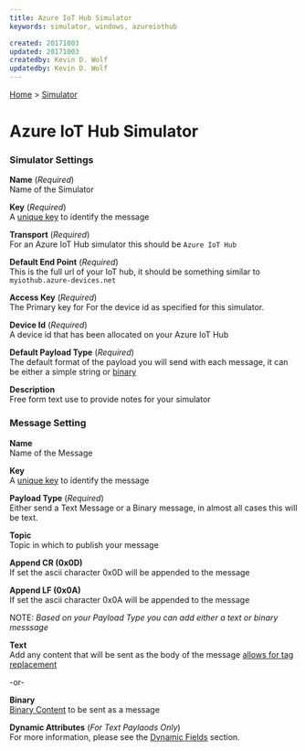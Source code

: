 ```yaml
---
title: Azure IoT Hub Simulator
keywords: simulator, windows, azureiothub

created: 20171003
updated: 20171003
createdby: Kevin D. Wolf
updatedby: Kevin D. Wolf
---
```

[Home](../Index.md) > [Simulator](Index.md)
# Azure IoT Hub Simulator

### Simulator Settings

**Name** (*Required*)  
Name of the Simulator

**Key** (*Required*)  
A [unique key](../Topics/Keys.md) to identify the message

**Transport** (*Required*)  
For an Azure IoT Hub simulator this should be `Azure IoT Hub`

**Default End Point** (*Required*)  
This is the full url of your IoT hub, it should be something similar to `myiothub.azure-devices.net`

**Access Key** (*Required*)  
The Primary key for For the device id as specified for this simulator.

**Device Id** (*Required*)    
A device id that has been allocated on your Azure IoT Hub

**Default Payload Type**  (*Required*)  
The default format of the payload you will send with each message, it can be either a simple string or [binary](BinaryContent.md)

**Description**  
Free form text use to provide notes for your simulator

### Message Setting

**Name**  
Name of the Message

**Key**  
A [unique key](../Topics/Keys.md) to identify the message

**Payload Type**  (*Required*)  
Either send a Text Message or a Binary message, in almost all cases this will be text.

**Topic**  
Topic in which to publish your message

**Append CR (0x0D)**  
If set the ascii character 0x0D will be appended to the message

**Append LF (0x0A)**  
If set the ascii character 0x0A will be appended to the message

NOTE: *Based on your Payload Type you can add either a text or binary messsage*

**Text**  
Add any content that will be sent as the body of the message [allows for tag replacement](DynamicFields.md)

-or-

**Binary**  
[Binary Content](BinaryContent.md) to be sent as a message

**Dynamic Attributes** (*For Text Paylaods Only*)  
For more information, please see the [Dynamic Fields](DynamicFields.md) section.
